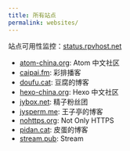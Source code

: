 ```yaml
---
title: 所有站点
permalink: websites/
---
```


站点可用性监控：[status.rpvhost.net](http://status.rpvhost.net)

* [atom-china.org](https://atom-china.org): Atom 中文社区
* [caipai.fm](https://caipai.fm): 彩排播客
* [doufu.cat](http://doufu.cat): 豆腐的博客
* [hexo-china.org](https://hexo-china.org): Hexo 中文社区
* [jybox.net](https://jybox.net): 精子粉丝团
* [jysperm.me](https://jysperm.me): 王子亭的博客
* [nohttps.org](https://nohttps.org): Not Only HTTPS
* [pidan.cat](http://pidan.cat): 皮蛋的博客
* [stream.pub](https://stream.pub): Stream
<!-- * [ziting.wang](https://ziting.wang) -->
